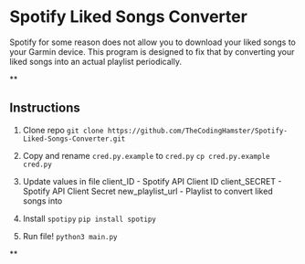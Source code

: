 # Spotify Liked Songs Converter
Spotify for some reason does not allow you to download your liked songs to your Garmin device. This program is designed to fix that by converting your liked songs into an actual playlist periodically.

**

## Instructions
1. Clone repo
`git clone https://github.com/TheCodingHamster/Spotify-Liked-Songs-Converter.git`

2. Copy and rename `cred.py.example` to `cred.py`
`cp cred.py.example cred.py`

3. Update values in file
client_ID - Spotify API Client ID
client_SECRET - Spotify API Client Secret
new_playlist_url - Playlist to convert liked songs into

4. Install `spotipy`
`pip install spotipy`

5. Run file!
`python3 main.py`

**